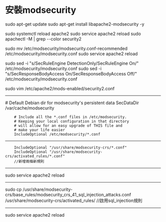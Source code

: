# 安裝modsecurity

sudo apt-get update
sudo apt-get install libapache2-modsecurity -y

sudo systemctl reload apache2
sudo  service apache2 reload
sudo apachectl -M | grep --color security2

sudo mv /etc/modsecurity/modsecurity.conf-recommended /etc/modsecurity/modsecurity.conf
sudo service apache2 reload

sudo sed -i "s/SecRuleEngine DetectionOnly/SecRuleEngine On/" /etc/modsecurity/modsecurity.conf
sudo sed -i "s/SecResponseBodyAccess On/SecResponseBodyAccess Off/" /etc/modsecurity/modsecurity.conf

sudo vim /etc/apache2/mods-enabled/security2.conf

------------------------------------------------------------------------------------

<IfModule security2_module>
        # Default Debian dir for modsecurity's persistent data
        SecDataDir /var/cache/modsecurity

        # Include all the *.conf files in /etc/modsecurity.
        # Keeping your local configuration in that directory
        # will allow for an easy upgrade of THIS file and
        # make your life easier
        IncludeOptional /etc/modsecurity/*.conf
 ------------------------------------------------------------------------------------      
        IncludeOptional "/usr/share/modsecurity-crs/*.conf"
        IncludeOptional "/usr/share/modsecurity-crs/activated_rules/*.conf"
        //新增兩條新規則   
</IfModule>

 ------------------------------------------------------------------------------------
 
sudo service apache2 reload

------------------------------------------------------------------------------------

sudo cp /usr/share/modsecurity-crs/base_rules/modsecurity_crs_41_sql_injection_attacks.conf 
/usr/share/modsecurity-crs/activated_rules/
//啟用sql_injection規則

------------------------------------------------------------------------------------
sudo service apache2 reload
